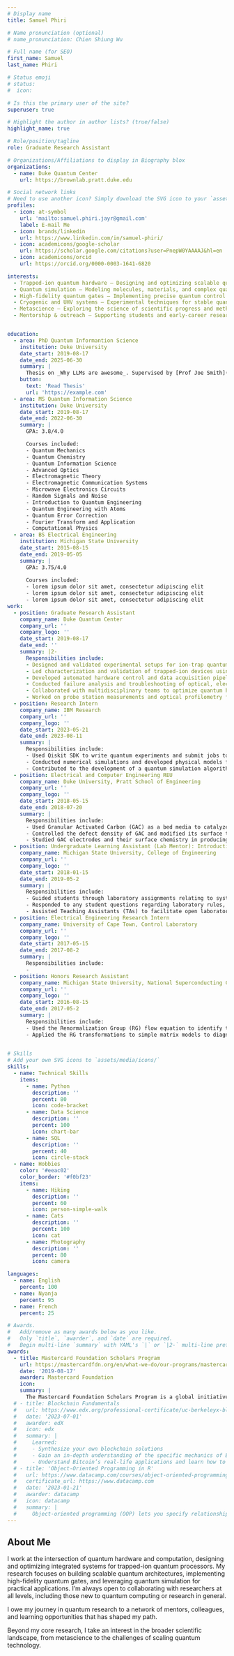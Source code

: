 ```yaml
---
# Display name
title: Samuel Phiri

# Name pronunciation (optional)
# name_pronunciation: Chien Shiung Wu

# Full name (for SEO)
first_name: Samuel
last_name: Phiri

# Status emoji
# status:
#  icon: 

# Is this the primary user of the site?
superuser: true

# Highlight the author in author lists? (true/false)
highlight_name: true

# Role/position/tagline
role: Graduate Research Assistant

# Organizations/Affiliations to display in Biography blox
organizations:
  - name: Duke Quantum Center
    url: https://brownlab.pratt.duke.edu

# Social network links
# Need to use another icon? Simply download the SVG icon to your `assets/media/icons/` folder.
profiles:
  - icon: at-symbol
    url: 'mailto:samuel.phiri.jayr@gmail.com'
    label: E-mail Me
  - icon: brands/linkedin
    url: https://www.linkedin.com/in/samuel-phiri/
  - icon: academicons/google-scholar
    url: https://scholar.google.com/citations?user=PnepW0YAAAAJ&hl=en
  - icon: academicons/orcid
    url: https://orcid.org/0000-0003-1641-6820

interests:
  - Trapped-ion quantum hardware – Designing and optimizing scalable quantum processors.
  - Quantum simulation – Modeling molecules, materials, and complex quantum systems.
  - High-fidelity quantum gates – Implementing precise quantum control and error mitigation.
  - Cryogenic and UHV systems – Experimental techniques for stable quantum operations.
  - Metascience – Exploring the science of scientific progress and methodology.
  - Mentorship & outreach – Supporting students and early-career researchers in quantum computing.


education:
  - area: PhD Quantum Informantion Science
    institution: Duke University
    date_start: 2019-08-17
    date_end: 2025-06-30
    summary: |
      Thesis on _Why LLMs are awesome_. Supervised by [Prof Joe Smith](https://example.com). Presented papers at 5 IEEE conferences with the contributions being published in 2 Springer journals.
    button:
      text: 'Read Thesis'
      url: 'https://example.com'
  - area: MS Quantum Information Science
    institution: Duke University
    date_start: 2019-08-17
    date_end: 2022-06-30
    summary: |
      GPA: 3.8/4.0

      Courses included:
      - Quantum Mechanics
      - Quantum Chemistry
      - Quantum Information Science
      - Advanced Optics
      - Electromagnetic Theory
      - Electromagnetic Communication Systems
      - Microwave Electronics Circuits
      - Random Signals and Noise
      - Introduction to Quantum Engineering
      - Quantum Engineering with Atoms
      - Quantum Error Correction
      - Fourier Transform and Application
      - Computational Physics
  - area: BS Electrical Engineering
    institution: Michigan State University
    date_start: 2015-08-15
    date_end: 2019-05-05
    summary: |
      GPA: 3.75/4.0
      
      Courses included:
      - lorem ipsum dolor sit amet, consectetur adipiscing elit
      - lorem ipsum dolor sit amet, consectetur adipiscing elit
      - lorem ipsum dolor sit amet, consectetur adipiscing elit
work:
  - position: Graduate Research Assistant
    company_name: Duke Quantum Center
    company_url: ''
    company_logo: ''
    date_start: 2019-08-17
    date_end: ''
    summary: |2-
      Responsibilities include:
      - Designed and validated experimental setups for ion-trap quantum computation, optimizing performance in UHV and cryogenic environments.
      - Led characterization and validation of trapped-ion devices using high-precision optics, RF electronics, and laser spectroscopy techniques.
      - Developed automated hardware control and data acquisition pipelines using Python for device testing and validation.
      - Conducted failure analysis and troubleshooting of optical, electrical, and mechanical components in trapped-ion systems.
      - Collaborated with multidisciplinary teams to optimize quantum hardware performance.
      - Worked on probe station measurements and optical profilometry for microfabricated device characterization.
  - position: Research Intern
    company_name: IBM Research
    company_url: ''
    company_logo: ''
    date_start: 2023-05-21
    date_end: 2023-08-11
    summary: |
      Responsibilities include:
      - Used Qiskit SDK to write quantum experiments and submit jobs to large-scale superconducting quantum processors.
      - Conducted numerical simulations and developed physical models for quantum systems.
      - Contributed to the development of a quantum simulation algorithm for thermal state preparation using dynamic circuits.
  - position: Electrical and Computer Engineering REU
    company_name: Duke University, Pratt School of Engineering
    company_url: ''
    company_logo: ''
    date_start: 2018-05-15
    date_end: 2018-07-20
    summary: |
      Responsibilities include:
      - Used Granular Activated Carbon (GAC) as a bed media to catalyze an Oxygen Reduction Reaction (ORR) in a Packed Bed Electrochemical Reactor (PBER) to study its selectivity for generation of a biocidal oxidants.
      - Controlled the defect density of GAC and modified its surface to improve $H_2O_2$ generation
      - Studied GAC electrodes and their surface chemistry in producing $H_2O_2$ following N-doping by annealing in $NH_3$
  - position: Undergraduate Learning Assistant (Lab Mentor): Introduction to Engineering Modeling
    company_name: Michigan State University, College of Engineering
    company_url: ''
    company_logo: ''
    date_start: 2018-01-15
    date_end: 2019-05-2
    summary: |
      Responsibilities include:
      - Guided students through laboratory assignments relating to system identification and modeling using MATLAB and Excel
      - Responded to any student questions regarding laboratory rules, assignments, lectures and projects
      - Assisted Teaching Assistants (TAs) to facilitate open laboratory hours
  - position: Electrical Engineering Research Intern
    company_name: University of Cape Town, Control Laboratory 
    company_url: ''
    company_logo: ''
    date_start: 2017-05-15
    date_end: 2017-08-2
    summary: |
      Responsibilities include:
      -  
  - position: Honors Research Assistant
    company_name: Michigan State University, National Superconducting Cyclotron Laboratory 
    company_url: ''
    company_logo: ''
    date_start: 2016-08-15
    date_end: 2017-05-2
    summary: |
      Responsibilities include:
      - Used the Renormalization Group (RG) flow equation to identify the most important degrees of freedom in calculations of nuclear properties.
      - Applied the RG transformations to simple matrix models to diagnose the conditions under which uncontrolled errors occur 
 

# Skills
# Add your own SVG icons to `assets/media/icons/`
skills:
  - name: Technical Skills
    items:
      - name: Python
        description: ''
        percent: 80
        icon: code-bracket
      - name: Data Science
        description: ''
        percent: 100
        icon: chart-bar
      - name: SQL
        description: ''
        percent: 40
        icon: circle-stack
  - name: Hobbies
    color: '#eeac02'
    color_border: '#f0bf23'
    items:
      - name: Hiking
        description: ''
        percent: 60
        icon: person-simple-walk
      - name: Cats
        description: ''
        percent: 100
        icon: cat
      - name: Photography
        description: ''
        percent: 80
        icon: camera

languages:
  - name: English
    percent: 100
  - name: Nyanja
    percent: 95
  - name: French
    percent: 25

# Awards.
#   Add/remove as many awards below as you like.
#   Only `title`, `awarder`, and `date` are required.
#   Begin multi-line `summary` with YAML's `|` or `|2-` multi-line prefix and indent 2 spaces below.
awards:
  - title: Mastercard Foundation Scholars Program
    url: https://mastercardfdn.org/en/what-we-do/our-programs/mastercard-foundation-scholars-program/
    date: '2019-08-17'
    awarder: Mastercard Foundation 
    icon: 
    summary: |
      The Mastercard Foundation Scholars Program is a global initiative empowering the next generation of transformative leaders. It supports talented, service-driven students in accessing higher education and developing their leadership potential to create meaningful impact in their communities.
  # - title: Blockchain Fundamentals
  #   url: https://www.edx.org/professional-certificate/uc-berkeleyx-blockchain-fundamentals
  #   date: '2023-07-01'
  #   awarder: edX
  #   icon: edx
  #   summary: |
  #     Learned:
  #     - Synthesize your own blockchain solutions
  #     - Gain an in-depth understanding of the specific mechanics of Bitcoin
  #     - Understand Bitcoin’s real-life applications and learn how to attack and destroy Bitcoin, Ethereum, smart contracts and Dapps, and alternatives to Bitcoin’s Proof-of-Work consensus algorithm
  # - title: 'Object-Oriented Programming in R'
  #   url: https://www.datacamp.com/courses/object-oriented-programming-with-s3-and-r6-in-r
  #   certificate_url: https://www.datacamp.com
  #   date: '2023-01-21'
  #   awarder: datacamp
  #   icon: datacamp
  #   summary: |
  #     Object-oriented programming (OOP) lets you specify relationships between functions and the objects that they can act on, helping you manage complexity in your code. This is an intermediate level course, providing an introduction to OOP, using the S3 and R6 systems. S3 is a great day-to-day R programming tool that simplifies some of the functions that you write. R6 is especially useful for industry-specific analyses, working with web APIs, and building GUIs.
---
```


## About Me

I work at the intersection of quantum hardware and computation, designing and optimizing integrated systems for trapped-ion quantum processors. My research focuses on building scalable quantum architectures, implementing high-fidelity quantum gates, and leveraging quantum simulation for practical applications. I’m always open to collaborating with researchers at all levels, including those new to quantum computing or research in general. 

I owe my journey in quantum research to a network of mentors, colleagues, and learning opportunities that has shaped my path. 

Beyond my core research, I take an interest in the broader scientific landscape, from metascience to the challenges of scaling quantum technology. 
